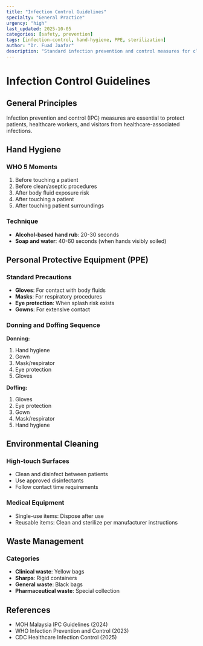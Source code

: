 ```yaml
---
title: "Infection Control Guidelines"
specialty: "General Practice"
urgency: "high"
last_updated: 2025-10-05
categories: [safety, prevention]
tags: [infection-control, hand-hygiene, PPE, sterilization]
author: "Dr. Fuad Jaafar"
description: "Standard infection prevention and control measures for clinic settings"
---
```


# Infection Control Guidelines

## General Principles

Infection prevention and control (IPC) measures are essential to protect patients, healthcare workers, and visitors from healthcare-associated infections.

## Hand Hygiene

### WHO 5 Moments
1. Before touching a patient
2. Before clean/aseptic procedures
3. After body fluid exposure risk
4. After touching a patient
5. After touching patient surroundings

### Technique
- **Alcohol-based hand rub**: 20-30 seconds
- **Soap and water**: 40-60 seconds (when hands visibly soiled)

## Personal Protective Equipment (PPE)

### Standard Precautions
- **Gloves**: For contact with body fluids
- **Masks**: For respiratory procedures
- **Eye protection**: When splash risk exists
- **Gowns**: For extensive contact

### Donning and Doffing Sequence

**Donning:**
1. Hand hygiene
2. Gown
3. Mask/respirator
4. Eye protection
5. Gloves

**Doffing:**
1. Gloves
2. Eye protection
3. Gown
4. Mask/respirator
5. Hand hygiene

## Environmental Cleaning

### High-touch Surfaces
- Clean and disinfect between patients
- Use approved disinfectants
- Follow contact time requirements

### Medical Equipment
- Single-use items: Dispose after use
- Reusable items: Clean and sterilize per manufacturer instructions

## Waste Management

### Categories
- **Clinical waste**: Yellow bags
- **Sharps**: Rigid containers
- **General waste**: Black bags
- **Pharmaceutical waste**: Special collection

## References
- MOH Malaysia IPC Guidelines (2024)
- WHO Infection Prevention and Control (2023)
- CDC Healthcare Infection Control (2025)
